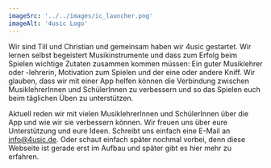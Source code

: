 ```yaml
---
imageSrc: '../../images/ic_launcher.png'
imageAlt: '4usic Logo'
---
```


Wir sind Till und Christian und gemeinsam haben wir 4usic gestartet. Wir lernen selbst begeistert Musikinstrumente und dass zum Erfolg beim Spielen wichtige Zutaten zusammen kommen müssen: Ein guter Musiklehrer oder -lehrerin, Motivation zum Spielen und der eine oder andere Kniff. Wir glauben, dass wir mit einer App helfen können die Verbindung zwischen MusiklehrerInnen und SchülerInnen zu verbessern und so das Spielen euch beim täglichen Üben zu unterstützen.

Aktuell reden wir mit vielen MusiklehrerInnen und SchülerInnen über die App und wie wir sie verbessern können. Wir freuen uns über eure Unterstützung und eure Ideen. Schreibt uns einfach eine E-Mail an [info@4usic.de](mailto:info@4usic.de). Oder schaut einfach später nochmal vorbei, denn diese Webseite ist gerade erst im Aufbau und später gibt es hier mehr zu erfahren.
